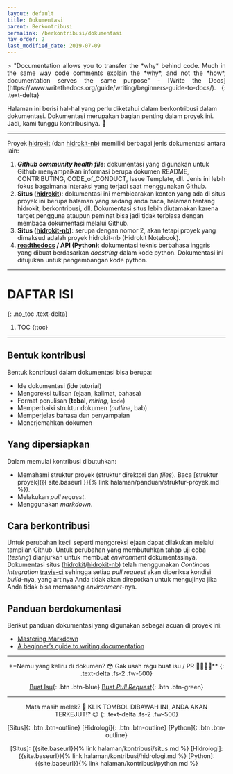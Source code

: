 ```yaml
---
layout: default
title: Dokumentasi
parent: Berkontribusi
permalink: /berkontribusi/dokumentasi
nav_order: 2
last_modified_date: 2019-07-09
---
```


<div align="justify" markdown="1">
> "Documentation allows you to transfer the *why* behind code. Much in the same way code comments explain the *why*, and not the *how*, documentation serves the same purpose" - [Write the Docs](https://www.writethedocs.org/guide/writing/beginners-guide-to-docs/).
{: .text-delta}
</div>

Halaman ini berisi hal-hal yang perlu diketahui dalam berkontribusi dalam dokumentasi. Dokumentasi merupakan bagian penting dalam proyek ini. Jadi, kami tunggu kontribusinya. 🙏

---

Proyek [hidrokit] (dan [hidrokit-nb]) memiliki berbagai jenis dokumentasi antara lain:
1. ***Github community health file***: dokumentasi yang digunakan untuk Github menyampaikan informasi berupa dokumen README, CONTRIBUTING, CODE_of_CONDUCT, Issue Template, dll. Jenis ini lebih fokus bagaimana interaksi yang terjadi saat menggunakan Github.
2. **Situs ([hidrokit])**: dokumentasi ini membicarakan konten yang ada di situs proyek ini berupa halaman yang sedang anda baca, halaman tentang hidrokit, berkontribusi, dll. Dokumentasi situs lebih diutamakan karena target pengguna ataupun peminat bisa jadi tidak terbiasa dengan membaca dokumentasi melalui Github.
3. **Situs ([hidrokit-nb])**: serupa dengan nomor 2, akan tetapi proyek yang dimaksud adalah proyek hidrokit-nb (Hidrokit Notebook).
4. **[readthedocs] / API (Python)**: dokumentasi teknis berbahasa inggris yang dibuat berdasarkan *docstring* dalam kode python. Dokumentasi ini ditujukan untuk pengembangan kode python.

<!-- LINK -->
[hidrokit]: https://hidrokit.github.io/hidrokit
[hidrokit-nb]: https://hidrokit.github.io/notebook
[readthedocs]: https://hidrokit.readthedocs.io

---

# DAFTAR ISI
{: .no_toc .text-delta}

1. TOC
{:toc}

---

## Bentuk kontribusi

Bentuk kontribusi dalam dokumentasi bisa berupa:
- Ide dokumentasi (ide tutorial)
- Mengoreksi tulisan (ejaan, kalimat, bahasa)
- Format penulisan (**tebal**, *miring*, `kode`)
- Memperbaiki struktur dokumen (*outline*, bab)
- Memperjelas bahasa dan penyampaian
- Menerjemahkan dokumen

## Yang dipersiapkan

Dalam memulai kontribusi dibutuhkan:
- Memahami struktur proyek (struktur direktori dan _files_). Baca [struktur proyek]({{ site.baseurl }}{% link halaman/panduan/struktur-proyek.md %}).
- Melakukan _pull request_.
- Menggunakan _markdown_.

## Cara berkontribusi

Untuk perubahan kecil seperti mengoreksi ejaan dapat dilakukan melalui tampilan Github. Untuk perubahan yang membutuhkan tahap uji coba (*testing*) dianjurkan untuk membuat _environment_ dokumentasinya. Dokumentasi situs ([hidrokit]/[hidrokit-nb]) telah menggunakan *Continous Integration* [travis-ci] sehingga setiap _pull request_ akan diperiksa kondisi *build*-nya, yang artinya Anda tidak akan direpotkan untuk mengujinya jika Anda tidak bisa memasang _environment_-nya. 

[travis-ci]: https://travis-ci.com/

## Panduan berdokumentasi

Berikut panduan dokumentasi yang digunakan sebagai acuan di proyek ini:

- [Mastering Markdown](https://guides.github.com/features/mastering-markdown/)
- [A beginner’s guide to writing documentation](https://www.writethedocs.org/guide/writing/beginners-guide-to-docs/)

--- 

<div align="center" markdown="1">
**Nemu yang keliru di dokumen? 😳 Gak usah ragu buat isu / PR 🦹‍♀️🦹‍♂️**
{: .text-delta .fs-2 .fw-500}

[Buat Isu](https://github.com/hidrokit/hidrokit/issues/new/choose){: .btn .btn-blue}
[Buat _Pull Request_](https://github.com/hidrokit/hidrokit/compare){: .btn .btn-green}

</div>

---

<div align="center" markdown="1">
Mata masih melek? 🔆 KLIK TOMBOL DIBAWAH INI, ANDA AKAN TERKEJUT!? 😉
{: .text-delta .fs-2 .fw-500}

[Situs]{: .btn .btn-outline}
[Hidrologi]{: .btn .btn-outline}
[Python]{: .btn .btn-outline}

<!-- LINK -->
[Situs]:        {{site.baseurl}}{% link halaman/kontribusi/situs.md %}
[Hidrologi]:    {{site.baseurl}}{% link halaman/kontribusi/hidrologi.md %}
[Python]:       {{site.baseurl}}{% link halaman/kontribusi/python.md %}

</div>